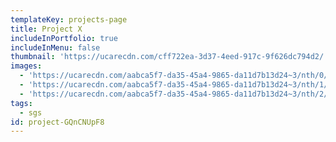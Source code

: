 ```yaml
---
templateKey: projects-page
title: Project X
includeInPortfolio: true
includeInMenu: false
thumbnail: 'https://ucarecdn.com/cff722ea-3d37-4eed-917c-9f626dc794d2/'
images:
  - 'https://ucarecdn.com/aabca5f7-da35-45a4-9865-da11d7b13d24~3/nth/0/'
  - 'https://ucarecdn.com/aabca5f7-da35-45a4-9865-da11d7b13d24~3/nth/1/'
  - 'https://ucarecdn.com/aabca5f7-da35-45a4-9865-da11d7b13d24~3/nth/2/'
tags:
  - sgs
id: project-GQnCNUpF8
---
```


